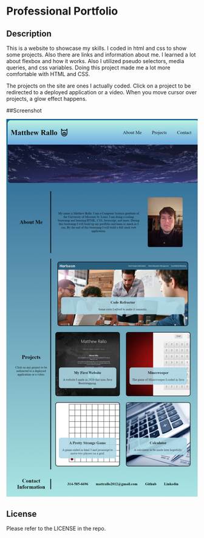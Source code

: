 # Professional Portfolio

## Description

This is a website to showcase my skills. I coded in html and css to show some projects. Also there are links and information about me. I learned a lot about flexbox and how it works. Also I utilized pseudo selectors, media queries, and css variables. Doing this project made me a lot more comfortable with HTML and CSS.

The projects on the site are ones I actually coded. Click on a project to be redirected to a deployed application or a video. When you move cursor over projects, a glow effect happens.

##Screenshot

![alt text](assets/images/screenshot.png)

## License

Please refer to the LICENSE in the repo.